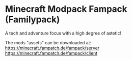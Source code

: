 # Minecraft Modpack Fampack (Familypack)
A tech and adventure focus with a high degree of astetic!

The mods "assets" can be downloaded at:
https://minecraft.fampatch.de/fampack/server
https://minecraft.fampatch.de/fampack/client
